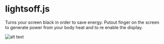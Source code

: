 # lightsoff.js
Turns your screen black in order to save energy. Putout finger on the screen to generate power from your body heat and to re enable the display.

![alt text](https://)
